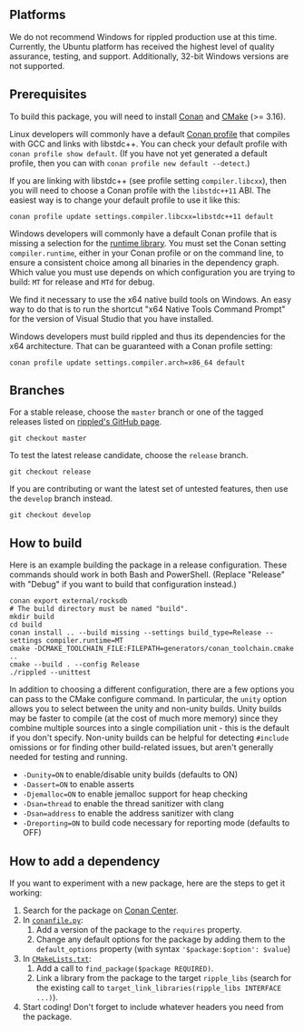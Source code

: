 ## Platforms

We do not recommend Windows for rippled production use at this time. Currently,
the Ubuntu platform has received the highest level of quality assurance,
testing, and support. Additionally, 32-bit Windows versions are not supported.


## Prerequisites

To build this package, you will need to install [Conan][] and [CMake][] (>=
3.16).

[Conan]: https://conan.io/downloads.html
[CMake]: https://cmake.org/download/

Linux developers will commonly have a default [Conan profile][1] that compiles
with GCC and links with libstdc++.
You can check your default profile with `conan profile show default`.
(If you have not yet generated a default profile, then you can with `conan
profile new default --detect`.)

If you are linking with libstdc++ (see profile setting `compiler.libcxx`),
then you will need to choose a Conan profile with the `libstdc++11` ABI.
The easiest way is to change your default profile to use it like this:

```
conan profile update settings.compiler.libcxx=libstdc++11 default
```

Windows developers will commonly have a default Conan profile that is missing
a selection for the [runtime library][2].
You must set the Conan setting `compiler.runtime`,
either in your Conan profile or on the command line,
to ensure a consistent choice among all binaries in the dependency graph.
Which value you must use depends on which configuration you are trying to
build: `MT` for release and `MTd` for debug.

We find it necessary to use the x64 native build tools on Windows.
An easy way to do that is to run the shortcut "x64 Native Tools Command
Prompt" for the version of Visual Studio that you have installed.

Windows developers must build rippled and thus its dependencies for the x64
architecture.
That can be guaranteed with a Conan profile setting:

```
conan profile update settings.compiler.arch=x86_64 default
```


## Branches

For a stable release, choose the `master` branch or one of the tagged releases
listed on [rippled's GitHub page](https://github.com/ripple/rippled/releases).

```
git checkout master
```

To test the latest release candidate, choose the `release` branch.

```
git checkout release
```

If you are contributing or want the latest set of untested features,
then use the `develop` branch instead.

```
git checkout develop
```


## How to build

Here is an example building the package in a release configuration.
These commands should work in both Bash and PowerShell.
(Replace "Release" with "Debug" if you want to build that configuration
instead.)

```
conan export external/rocksdb
# The build directory must be named "build".
mkdir build
cd build
conan install .. --build missing --settings build_type=Release --settings compiler.runtime=MT
cmake -DCMAKE_TOOLCHAIN_FILE:FILEPATH=generators/conan_toolchain.cmake ..
cmake --build . --config Release
./rippled --unittest
```

In addition to choosing a different configuration, there are a few options you
can pass to the CMake configure command.
In particular, the `unity` option allows you to select between the unity and
non-unity builds. Unity builds may be faster to compile (at the cost of much
more memory) since they combine multiple sources into a single compiliation
unit - this is the default if you don't specify. Non-unity builds can be
helpful for detecting `#include` omissions or for finding other build-related
issues, but aren't generally needed for testing and running.

- `-Dunity=ON` to enable/disable unity builds (defaults to ON)
- `-Dassert=ON` to enable asserts
- `-Djemalloc=ON` to enable jemalloc support for heap checking
- `-Dsan=thread` to enable the thread sanitizer with clang
- `-Dsan=address` to enable the address sanitizer with clang
- `-Dreporting=ON` to build code necessary for reporting mode (defaults to OFF)


## How to add a dependency

If you want to experiment with a new package, here are the steps to get it
working:

1. Search for the package on [Conan Center](https://conan.io/center/).
1. In [`conanfile.py`](./conanfile.py):
    1. Add a version of the package to the `requires` property.
    1. Change any default options for the package by adding them to the
    `default_options` property (with syntax `'$package:$option': $value`)
1. In [`CMakeLists.txt`](./CMakeLists.txt):
    1. Add a call to `find_package($package REQUIRED)`.
    1. Link a library from the package to the target `ripple_libs` (search for
    the existing call to `target_link_libraries(ripple_libs INTERFACE ...)`).
1. Start coding! Don't forget to include whatever headers you need from the
   package.


[1]: https://docs.conan.io/en/latest/reference/profiles.html
[2]: https://docs.microsoft.com/en-us/cpp/build/reference/md-mt-ld-use-run-time-library
[3]: https://cmake.org/cmake/help/git-stage/variable/CMAKE_MSVC_RUNTIME_LIBRARY.html
